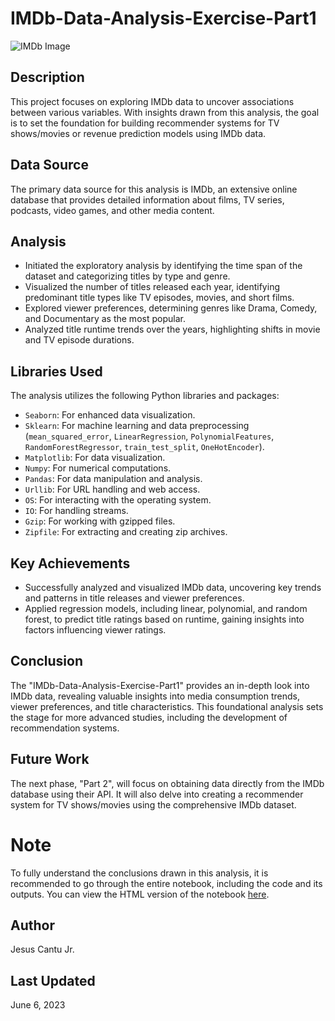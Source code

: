 
# IMDb-Data-Analysis-Exercise-Part1 
![IMDb Image](IMDb.jpg)

## Description
This project focuses on exploring IMDb data to uncover associations between various variables. With insights drawn from this analysis, the goal is to set the foundation for building recommender systems for TV shows/movies or revenue prediction models using IMDb data.

## Data Source
The primary data source for this analysis is IMDb, an extensive online database that provides detailed information about films, TV series, podcasts, video games, and other media content.

## Analysis
- Initiated the exploratory analysis by identifying the time span of the dataset and categorizing titles by type and genre.
- Visualized the number of titles released each year, identifying predominant title types like TV episodes, movies, and short films.
- Explored viewer preferences, determining genres like Drama, Comedy, and Documentary as the most popular.
- Analyzed title runtime trends over the years, highlighting shifts in movie and TV episode durations.

## Libraries Used
The analysis utilizes the following Python libraries and packages:
- `Seaborn`: For enhanced data visualization.
- `Sklearn`: For machine learning and data preprocessing (`mean_squared_error`, `LinearRegression`, `PolynomialFeatures`, `RandomForestRegressor`, `train_test_split`, `OneHotEncoder`).
- `Matplotlib`: For data visualization.
- `Numpy`: For numerical computations.
- `Pandas`: For data manipulation and analysis.
- `Urllib`: For URL handling and web access.
- `OS`: For interacting with the operating system.
- `IO`: For handling streams.
- `Gzip`: For working with gzipped files.
- `Zipfile`: For extracting and creating zip archives.

## Key Achievements
- Successfully analyzed and visualized IMDb data, uncovering key trends and patterns in title releases and viewer preferences.
- Applied regression models, including linear, polynomial, and random forest, to predict title ratings based on runtime, gaining insights into factors influencing viewer ratings.

## Conclusion
The "IMDb-Data-Analysis-Exercise-Part1" provides an in-depth look into IMDb data, revealing valuable insights into media consumption trends, viewer preferences, and title characteristics. This foundational analysis sets the stage for more advanced studies, including the development of recommendation systems.

## Future Work
The next phase, "Part 2", will focus on obtaining data directly from the IMDb database using their API. It will also delve into creating a recommender system for TV shows/movies using the comprehensive IMDb dataset.

# Note
To fully understand the conclusions drawn in this analysis, it is recommended to go through the entire notebook, including the code and its outputs. You can view the HTML version of the notebook [here](https://nbviewer.org/github/JESUSC1/Speech-Recognition-Exercise/blob/main/Speech_Recognition_Exercise.ipynb).

## Author
Jesus Cantu Jr.

## Last Updated 
June 6, 2023

